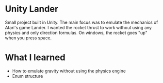 # Unity Lander
Small project built in Unity. The main focus was to emulate the mechanics of Atari's game Lander. I wanted the rocket thrust to work without using any physics and only direction formulas. On windows, the rocket goes "up" when you press space.

# What I learned
* How to emulate gravity without using the physics engine
* Enum structure
